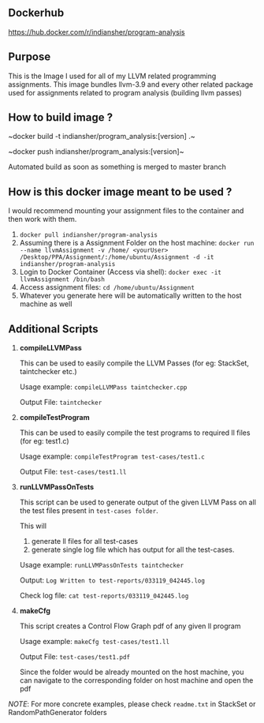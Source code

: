 Dockerhub
---
https://hub.docker.com/r/indiansher/program-analysis

Purpose
---

This is the Image I used for all of my LLVM related programming assignments. This image bundles llvm-3.9 and every other related package used for assignments related to program analysis (building llvm passes)

How to build image ? 
---

~docker build -t indiansher/program_analysis:[version] .~

~docker push indiansher/program_analysis:[version]~

Automated build as soon as something is merged to master branch

How is this docker image meant to be used ?
---

I would recommend mounting your assignment files to the container and then work with them.

1. `docker pull indiansher/program-analysis`
2. Assuming there is a Assignment Folder on the host machine: `docker run --name llvmAssignment -v /home/ <yourUser> /Desktop/PPA/Assignment/:/home/ubuntu/Assignment -d -it indiansher/program-analysis`
3. Login to Docker Container (Access via shell): `docker exec -it llvmAssignment /bin/bash`
4. Access assignment files: `cd /home/ubuntu/Assignment`
5. Whatever you generate here will be automatically written to the host machine as well

Additional Scripts
---

1. **compileLLVMPass**
  
    This can be used to easily compile the LLVM Passes (for eg: StackSet, taintchecker etc.)
  
    Usage example: `compileLLVMPass taintchecker.cpp`
  
    Output File: `taintchecker`

2. **compileTestProgram**
  
    This can be used to easily compile the test programs to required ll files (for eg: test1.c)
  
    Usage example: `compileTestProgram test-cases/test1.c`
  
    Output File: `test-cases/test1.ll`
    
3. **runLLVMPassOnTests**

    This script can be used to generate output of the given LLVM Pass on all the test files present in `test-cases folder`. 
    
    This will
      1. generate ll files for all test-cases
      2. generate single log file which has output for all the test-cases.

    Usage example: `runLLVMPassOnTests taintchecker`
    
    Output: `Log Written to test-reports/033119_042445.log`
    
    Check log file: `cat test-reports/033119_042445.log`

4. **makeCfg**

    This script creates a Control Flow Graph pdf of any given ll program
    
    Usage example: `makeCfg test-cases/test1.ll`
    
    Output File: `test-cases/test1.pdf`
    
    Since the folder would be already mounted on the host machine, you can navigate to the corresponding folder on host machine and open the pdf
    
 *NOTE*: For more concrete examples, please check `readme.txt` in StackSet or RandomPathGenerator folders

